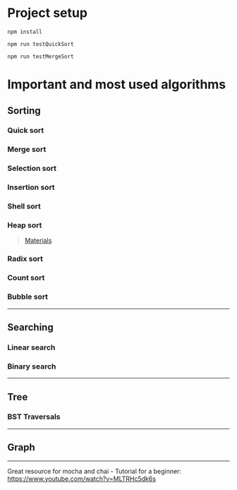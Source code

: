 # Project setup  
```
npm install
```
```
npm run testQuickSort
```
```
npm run testMergeSort
```
# Important and most used algorithms  
 
## Sorting  
### Quick sort  
### Merge sort  
### Selection sort   
### Insertion sort  
### Shell sort  
### Heap sort  
> [Materials](https://github.com/cskru/importantAlgorithms/blob/master/docs/sorting/heapSort.md)
### Radix sort  
### Count sort  
### Bubble sort  
---
## Searching  
### Linear search  
### Binary search  
---
## Tree  
### BST Traversals  
--- 
## Graph  
---

Great resource for mocha and chai - Tutorial for a beginner: https://www.youtube.com/watch?v=MLTRHc5dk6s
